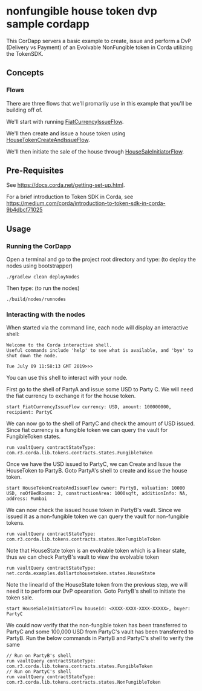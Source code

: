 # nonfungible house token dvp sample cordapp

This CorDapp servers a basic example to create, issue and perform a DvP (Delivery vs Payment) of an Evolvable NonFungible token in Corda utilizing the TokenSDK.


## Concepts


### Flows

There are three flows that we'll promarily use in this example that you'll be building off of.


We'll start with running [FiatCurrencyIssueFlow](https://github.com/corda/samples-java/blob/master/token-cordapps/dollartohousetoken/workflows/src/main/java/net/corda/examples/dollartohousetoken/flows/FiatCurrencyIssueFlow.java#L37-L49).

We'll then create and issue a house token using [HouseTokenCreateAndIssueFlow](./workflows/src/main/java/net/corda/examples/dollartohousetoken/flows/HouseTokenCreateAndIssueFlow.java#L49-L85).

We'll then initiate the sale of the house through [HouseSaleInitiatorFlow](./workflows/src/main/java/net/corda/examples/dollartohousetoken/flows/HouseSaleInitiatorFlow.java#L38-L81).



## Pre-Requisites

See https://docs.corda.net/getting-set-up.html.

For a brief introduction to Token SDK in Corda, see https://medium.com/corda/introduction-to-token-sdk-in-corda-9b4dbcf71025

## Usage

### Running the CorDapp

Open a terminal and go to the project root directory and type: (to deploy the nodes using bootstrapper)
```
./gradlew clean deployNodes
```
Then type: (to run the nodes)
```
./build/nodes/runnodes
```

### Interacting with the nodes

When started via the command line, each node will display an interactive shell:

    Welcome to the Corda interactive shell.
    Useful commands include 'help' to see what is available, and 'bye' to shut down the node.

    Tue July 09 11:58:13 GMT 2019>>>

You can use this shell to interact with your node.

First go to the shell of PartyA and issue some USD to Party C. We will need the fiat currency to exchange it for the house token.

    start FiatCurrencyIssueFlow currency: USD, amount: 100000000, recipient: PartyC

We can now go to the shell of PartyC and check the amount of USD issued. Since fiat currency is a fungible token we can query the vault for FungibleToken states.

    run vaultQuery contractStateType: com.r3.corda.lib.tokens.contracts.states.FungibleToken

Once we have the USD issued to PartyC, we can Create and Issue the HouseToken to PartyB. Goto PartyA's shell to create and issue the house token.

    start HouseTokenCreateAndIssueFlow owner: PartyB, valuation: 10000 USD, noOfBedRooms: 2, constructionArea: 1000sqft, additionInfo: NA, address: Mumbai

We can now check the issued house token in PartyB's vault. Since we issued it as a non-fungible token we can query the vault for non-fungible tokens.

    run vaultQuery contractStateType: com.r3.corda.lib.tokens.contracts.states.NonFungibleToken

Note that HouseState token is an evolvable token which is a linear state, thus we can check PartyB's vault to view the evolvable token

    run vaultQuery contractStateType: net.corda.examples.dollartohousetoken.states.HouseState

Note the linearId of the HouseState token from the previous step, we will need it to perform our DvP opearation. Goto PartyB's shell to initiate the token sale.

    start HouseSaleInitiatorFlow houseId: <XXXX-XXXX-XXXX-XXXXX>, buyer: PartyC

We could now verify that the non-fungible token has been transferred to PartyC and some 100,000 USD from PartyC's vault has been transferred to PartyB. Run the below commands in PartyB and PartyC's shell to verify the same

    // Run on PartyB's shell
    run vaultQuery contractStateType: com.r3.corda.lib.tokens.contracts.states.FungibleToken
    // Run on PartyC's shell
    run vaultQuery contractStateType: com.r3.corda.lib.tokens.contracts.states.NonFungibleToken
